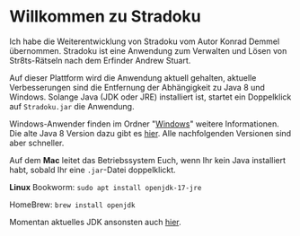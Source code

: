 # **Willkommen zu Stradoku**

Ich habe die Weiterentwicklung von Stradoku vom Autor Konrad Demmel übernommen. Stradoku ist eine Anwendung zum Verwalten und Lösen von Str8ts-Rätseln nach dem Erfinder Andrew Stuart.

Auf dieser Plattform wird die Anwendung aktuell gehalten, aktuelle Verbesserungen sind die Entfernung der Abhängigkeit zu Java 8 und Windows. Solange Java (JDK oder JRE) installiert ist, startet ein Doppelklick auf `Stradoku.jar` die Anwendung.

Windows-Anwender finden im Ordner "[Windows](https://github.com/jogger2510/Stradoku/tree/main/Release/Windows)" weitere Informationen. Die alte Java 8 Version dazu gibt es [hier](https://www.java.com/de/download/). Alle nachfolgenden Versionen sind aber schneller.

Auf dem **Mac** leitet das Betriebssystem Euch, wenn Ihr kein Java installiert habt, sobald Ihr eine `.jar`-Datei doppelklickt.

**Linux** Bookworm: `sudo apt install openjdk-17-jre`

HomeBrew: `brew install openjdk`

Momentan aktuelles JDK ansonsten auch [hier](https://jdk.java.net/23/).

